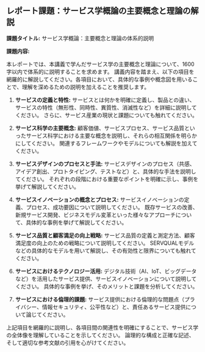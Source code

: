 ## レポート課題：サービス学概論の主要概念と理論の解説

**課題タイトル:** サービス学概論：主要概念と理論の体系的説明

**課題内容:**

本レポートでは、本講義で学んだサービス学の主要概念と理論について、1600字以内で体系的に説明することを求めます。  講義内容を踏まえ、以下の項目を網羅的に解説してください。各項目において、具体的な事例や概念図を用いることで、理解を深めるための説明を加えることを推奨します。

1. **サービスの定義と特性:** サービスとは何かを明確に定義し、製品との違い、サービスの特性（無形性、同時性、異質性、消滅性など）を詳細に説明してください。  さらに、サービス産業の現状と課題についても触れてください。

2. **サービス科学の主要概念:** 顧客価値、サービスプロセス、サービス品質といったサービス科学における主要な概念を説明し、それらの相互関係を明らかにしてください。  関連するフレームワークやモデルについても解説を加えてください。

3. **サービスデザインのプロセスと手法:** サービスデザインのプロセス（共感、アイデア創出、プロトタイピング、テストなど）と、具体的な手法を説明してください。  それぞれの段階における重要なポイントを明確に示し、事例を挙げて解説してください。

4. **サービスイノベーションの概念とプロセス:** サービスイノベーションの定義、プロセス、成功要因について説明してください。  既存サービスの改善、新規サービス開発、ビジネスモデル変革といった様々なアプローチについて、具体的な事例を挙げて解説してください。

5. **サービス品質と顧客満足の向上戦略:** サービス品質の定義と測定方法、顧客満足度の向上のための戦略について説明してください。  SERVQUALモデルなどの具体的なモデルを用いて解説し、その有効性と限界についても触れてください。

6. **サービスにおけるテクノロジー活用:** デジタル技術（AI、IoT、ビッグデータなど）を活用したサービス提供、サービスイノベーションについて説明してください。  具体的な事例を挙げ、そのメリットと課題を分析してください。

7. **サービスにおける倫理的課題:** サービス提供における倫理的な問題点（プライバシー、情報セキュリティ、公平性など）と、責任あるサービス提供について論じてください。


上記項目を網羅的に説明し、各項目間の関連性を明確にすることで、サービス学の全体像を理解していることを示してください。  論理的な構成と正確な記述、そして適切な参考文献の引用を心がけてください。
